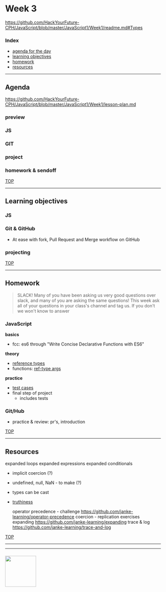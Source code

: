 # Week 3

https://github.com/HackYourFuture-CPH/JavaScript/blob/master/JavaScript1/Week1/readme.md#Types

### Index
* [agenda for the day](#agenda)
* [learning objectives](#learning-objectives)
* [homework](#homework)
* [resources](#resources)

---

## Agenda

https://github.com/HackYourFuture-CPH/JavaScript/blob/master/JavaScript1/Week1/lesson-plan.md

### preview

### JS

### GIT

### project

### homework & sendoff

[TOP](#week-3)

---

## Learning objectives

### JS

### Git & GitHub
* At ease with fork, Pull Request and Merge workflow on GitHub

### projecting

[TOP](#week-3)

---

## Homework

> SLACK!  Many of you have been asking us very good questions over slack, and many of you are asking the same questions!  This week ask all of your questions in your class's channel and tag us.  If you don't we won't know to answer

### JavaScript

__basics__
* fcc: es6 through "Write Concise Declarative Functions with ES6"

__theory__
* [reference types](https://github.com/colevandersWands/reference-type-exercises)
* functions: [ref-type args](https://github.com/colevandersWands/function-exercises/blob/master/4-reference-type-arguments.md)

__practice__
* [test cases](https://github.com/colevandersWands/test-cases/)
* final step of project
    * includes tests 




### Git/Hub

* practice & review: pr's, introduction



[TOP](#week-3)

---

## Resources


expanded loops
expanded expressions
expanded conditionals


* implicit coercion (?)
* undefined, null, NaN - to make (?)

* types can be cast
* [truthiness](https://github.com/janke-learning/truthiness)



  operator precedence - challenge
    https://github.com/janke-learning/operator-precedence
  coercion - replication exercises
  expanding
    https://github.com/janke-learning/expanding
  trace & log
    https://github.com/janke-learning/trace-and-log


[TOP](#week-3)

___
___
### <a href="https://hackyourfuture.be" target="_blank"><img src="https://pbs.twimg.com/profile_images/984474625009741824/Bs_qKx6-_400x400.jpg" width="100" height="100"></img></a>

